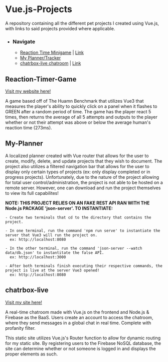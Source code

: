 # Vue.js-Projects
A repository containing all the different pet projects I created using Vue.js, with links to said projects provided where applicable.

- ### Navigate
  - <a href="#reaction-timer-game">Reaction Time Minigame</a> | <a href="https://reactiontimergame.onrender.com">Link</a>
  - <a href="#my-planner">My Planner/Tracker</a>
  - <a href="#chatrbox-live">chatrbox-live chatroom</a> | <a href="https://tutorial-vue-firebase-si-9ae38.web.app">Link</a>

## Reaction-Timer-Game

<a href="https://reactiontimergame.onrender.com">Visit my website here!</a>

A game based off of The Huamn Benchmark that utilizes Vue3 that measures the player's ability to quickly click on a panel when it flashes to GREEN after a random period of time. The game has the player react 5 times, then returns the average of all 5 attempts and outputs to the player whether or not their attempt was above or below the average human's reaction time (273ms).

## My-Planner

A localized planner created with Vue router that allows for the user to create, modify, delete, and update projects that they wish to document. The project also utilizes a filtered navigation bar that allows for the user to display only certain types of projects (ex: only display completed or in progress projects). Unfortunately, due to the nature of the project allowing for total user control/administration, the project is not able to be hosted on a remote server. However, one can download and run the project themselves to view its full capabilites! 

<strong>NOTE: THIS PROJECT RELIES ON AN FAKE REST API RAN WITH THE Node.js PACKAGE 'json-server'. TO INSTANTIATE: </strong>
```
- Create two terminals that cd to the directory that contains the project.

- In one terminal, run the command 'npm run serve' to instantiate the server that Vue3 will run the project on.
  ex: http://localhost:8080
  
- In the other terminal, run the command 'json-server --watch data/db.json' to instantitate the false API.
  ex: http://localhost:3000
  
- After both terminals finish executing their respective commands, the project is live at the server Vue3 opened!
  ex: http://localhost:8080
```

## chatrbox-live

<a href="https://tutorial-vue-firebase-si-9ae38.web.app/">Visit my site here!</a>


A real-time chatroom made with Vue.js on the frontend and Node.js &amp; Firebase as the BaaS. Users create an account to access the chatroom, where they send messages in a global chat in real time. Complete with profanity filter.

This static site utilizes Vue.js's Router function to allow for dynamic routing for my static site. By registering users to the Firebase NoSQL database, the site can determine whether or not someone is logged in and displays the proper elements as such.
